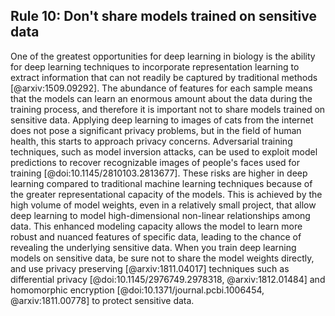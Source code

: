 ## Rule 10: Don't share models trained on sensitive data

One of the greatest opportunities for deep learning in biology is the ability for deep learning techniques to incorporate representation learning to extract information that can not readily be captured by traditional methods [@arxiv:1509.09292]. 
The abundance of features for each sample means that the models can learn an enormous amount about the data during the training process, and therefore it is important not to share models trained on sensitive data. 
Applying deep learning to images of cats from the internet does not pose a significant privacy problems, but in the field of human health, this starts to approach privacy concerns. 
Adversarial training techniques, such as model inversion attacks, can be used to exploit model predictions to recover recognizable images of people's faces used for training [@doi:10.1145/2810103.2813677]. 
These risks are higher in deep learning compared to traditional machine learning techniques because of the greater representational capacity of the models. 
This is achieved by the high volume of model weights, even in a relatively small project, that allow deep learning to model high-dimensional non-linear relationships among data. 
This enhanced modeling capacity allows the model to learn more robust and nuanced features of specific data, leading to the chance of revealing the underlying sensitive data. 
When you train deep learning models on sensitive data, be sure not to share the model weights directly, and use privacy preserving [@arxiv:1811.04017] techniques such as differential privacy [@doi:10.1145/2976749.2978318, @arxiv:1812.01484] and homomorphic encryption [@doi:10.1371/journal.pcbi.1006454, @arxiv:1811.00778] to protect sensitive data.

